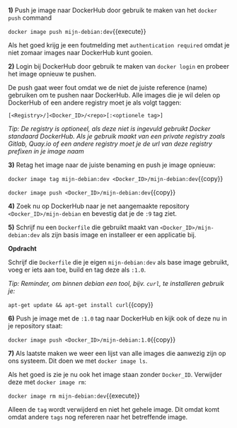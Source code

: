 **1)** Push je image naar DockerHub door gebruik te maken van het `docker push` command

`docker image push mijn-debian:dev`{{execute}}

Als het goed krijg je een foutmelding met `authentication required` omdat je niet zomaar images naar DockerHub kunt gooien.

**2)** Login bij DockerHub door gebruik te maken van `docker login` en probeer het image opnieuw te pushen. 

De push gaat weer fout omdat we de niet de juiste reference (name) gebruiken om te pushen naar DockerHub. Alle images die je wil delen op DockerHub of een andere registry moet je als volgt taggen:

`[<Registry>/]<Docker_ID>/<repo>[:<optionele tag>]`

*Tip: De registry is optioneel, als deze niet is ingevuld gebruikt Docker standaard DockerHub. Als je gebruik maakt van een private registry zoals Gitlab, Quay.io of een andere registry moet je de url van deze registry prefixen in je image naam*

**3)** Retag het image naar de juiste benaming en push je image opnieuw:

`docker image tag mijn-debian:dev <Docker_ID>/mijn-debian:dev`{{copy}}

`docker image push <Docker_ID>/mijn-debian:dev`{{copy}}

**4)** Zoek nu op DockerHub naar je net aangemaakte repository `<Docker_ID>/mijn-debian` en bevestig dat je de `:9` tag ziet.

**5)** Schrijf nu een `Dockerfile` die gebruikt maakt van `<Docker_ID>/mijn-debian:dev` als zijn basis image en installeer er een applicatie bij. 

**Opdracht**

Schrijf die `Dockerfile` die je eigen `mijn-debian:dev` als base image gebruikt, voeg er iets aan toe, build en tag deze als `:1.0`. 

*Tip: Reminder, om binnen debian een tool, bijv. `curl`, te installeren gebruik je:*

`apt-get update && apt-get install curl`{{copy}}

**6)** Push je image met de `:1.0` tag naar DockerHub en kijk ook of deze nu in je repository staat:

`docker image push <Docker_ID>/mijn-debian:1.0`{{copy}}

**7)** Als laatste maken we weer een lijst van alle images die aanwezig zijn op ons systeem. Dit doen we met `docker image ls`. 

Als het goed is zie je nu ook het image staan zonder `Docker_ID`. Verwijder deze met `docker image rm`:

`docker image rm mijn-debian:dev`{{execute}}

Alleen de `tag` wordt verwijderd en niet het gehele image. Dit omdat komt omdat andere `tags` nog refereren naar het betreffende image.
